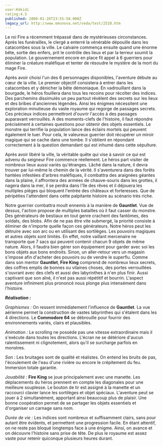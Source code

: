 ```yaml
---
user:Kékidi
rating:4.5
published: 2008-01-26T23:55:58.000Z
legacy_url: http://www.emunova.net/veda/test/2528.htm
---
```

Le roi Fire a récemment trépassé dans de mystérieuses circonstances. Après les funérailles, le clergé a enterré la vénérable dépouille dans les catacombes sous la ville. Le calvaire commença ensuite quand une énorme bête, sortie des enfers, prit le contrôle des lieux et par la terreur soumit la population. Le gouvernement encore en place fit appel à 6 guerriers pour éliminer la créature maléfique et tenter de résoudre le mystère de la mort du mage Fire.  

  

Après avoir choisi l'un des 6 personnages disponibles, l'aventure débute au cœur de la ville. Le premier objectif consistera à entrer dans les catacombes et y dénicher la bête démoniaque. En vadrouillant dans la bourgade, le héros fouillera dans tous les recoins pour récolter des indices. Des parchemins dissimulés un peu partout révèlent des secrets sur les lieux et des bribes d'anciennes légendes. Ainsi les énigmes nécessitent une exploration minutieuse du vaste royaume qui regorge de passages secrets. Ces précieux indices permettront d'ouvrir l'accès à des passages auparavant verrouillés. A des moments-clefs de l'histoire, il faut répondre précisément à certaines questions pour obtenir des objets essentiels. Le monstre qui terrifie la population lance des éclairs mortels qui peuvent également le tuer. Pour cela, le valeureux guerrier doit récupérer un miroir magique qui se cache dans une tombe. Il s'obtient en répondant correctement à la question demandant qui est inhumé dans cette sépulture.  

  

Après avoir libéré la ville, la véritable quête qui vise à savoir ce qui est advenu du seigneur Fire commence réellement. Le héros part visiter de nombreux lieux aussi variés qu'étranges. Lâché dans la nature, il devra trouver par lui-même le chemin de la vérité. Il s'aventurera dans des forêts hantées infestées d'arbres maléfiques, il combattra des araignées géantes dans la plaine, il affrontera des armées de chauve-souris dans les grottes, il nagera dans la mer, il se perdra dans l'île des rêves et il déjouera les multiples pièges qui bloquent l'entrée des châteaux et forteresses. Que de péripéties l'attendent dans cette palpitante histoire au scénario très riche.  

  

Notre guerrier combattra moult ennemis à la manière de **Gauntlet**. Vue de dessus, l'action propose de multiples batailles où il faut casser du monstre. Des générateurs de bestiaux en tout genre crachent des fantômes, des soldats, des blobs. Afin de ne pas être vite submergé, la priorité consiste à éliminer de n'importe quelle façon ces générateurs. Notre héros peut les détruire avec son arc ou en utilisant des sortilèges. Les pouvoirs magiques et autres objets sont limités. En effet, notre vaillant mercenaire ne transporte que 7 sacs qui peuvent contenir chacun 9 objets de même nature. Alors, il faudra bien gérer son équipement pour garder avec soi les bons objets aux bons endroits. Sinon, un aller-retour vers un magasin s'impose afin d'acheter des pouvoirs ou de vendre le superflu. Comme dans son mentor **Gauntlet**, **Fire King** comprend de nombreux lieux secrets, des coffres emplis de bonnes ou vilaines choses, des portes verrouillées s'ouvrant avec des clefs et aussi des labyrinthes à n'en plus finir. Aussi captivant que son aîné, il n'est pas aussi répétitif et bourrin. L'aspect aventure infiniment plus prononcé nous plonge plus intensément dans l'histoire.  

  

_**Réalisation :**_  

  

_Graphismes :_ On ressent immédiatement l'influence de **Gauntlet**. La vue aérienne permet la construction de vastes labyrinthes qui s'étalent dans les 4 directions. Le **Commodore 64** se débrouille pour fournir des environnements variés, clairs et plausibles.  

_Animation :_ Le scrolling ne possède pas une vitesse extraordinaire mais il s'exécute dans toutes les directions. L'écran ne se détériore d'aucun ralentissement ni clignotement, alors qu'il se surcharge parfois en monstres.  

_Son :_ Les bruitages sont de qualité et réalistes. On entend les bruits de pas, l'écoulement de l'eau d'une rivière ou encore le crépitement du feu. Immersion totale garantie.  

_Jouabilité :_ **Fire King** se joue principalement avec une manette. Les déplacements du héros prennent en compte les diagonales pour une meilleure souplesse. Le bouton de tir est assigné à la manette et un raccourci clavier lance les sortilèges et objet spéciaux. L'aventure peut se jouer à 2 simultanément, apportant ainsi beaucoup plus de plaisir. Une bonne coopération permet de se partager les objets essentiels et d'organiser un carnage sans nom.  

_Durée de vie :_ Les indices sont nombreux et suffisamment clairs, sans pour autant être évidents, et permettent une progression facile. En étant attentif, on ne reste pas bloqué longtemps face à une énigme. Ainsi, on avance et on découvre l'histoire sans prise de tête. De plus le royaume est assez vaste pour retenir quiconque plusieurs heures durant.